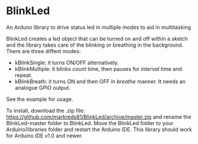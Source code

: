 # BlinkLed
An Arduno library to drive status led in multiple modes to aid in multitasking

BlinkLed creates a led object that can be turned on and off within a sketch and the library takes care of the blinking or breathing in the background. There are three diffent modes:

* kBlinkSingle: it turns ON/OFF alternatively.
* kBlinkMultiple: it blinks *count* time, then pauses for *interval* time and repeat.
* kBlinkBreath: it turns ON and then OFF in *breathe* manner. It needs an analogue GPIO output.

See the example for usage.

To install, download the .zip file: https://github.com/markreds81/BlinkLed/archive/master.zip and rename the BlinkLed-master folder to BlinkLed.  Move the BlinkLed folder to your Arduino/libraries folder and restart the Arduino IDE.  This library should work for Arduino IDE v1.0 and newer.
